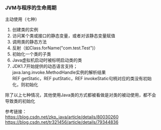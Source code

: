 ### JVM与程序的生命周期
主动使用（七种）  
1. 创建类的实例  
2. 访问某个类或接口的静态变量，或者对该静态变量赋值  
3. 调用类的静态方法  
4. 反射（如Class.forName("com.test.Test")）  
5. 初始化一个类的子类  
6. Java虚拟机启动时被标明启动类的类  
7. JDK1.7开始提供的动态语言支持；  
java.lang.invoke.MethodHandle实例的解析结果  
REF getStatic，REF putStatic，REF invokeStatic句柄对应的类没有初始化，则初始化  

除了以上七种情况，其他使用Java类的方式都被看做是对类的被动使用，都不会导致类的初始化  

参考链接：  
https://blog.csdn.net/zkp_java/article/details/80030260  
https://blog.csdn.net/tr321456/article/details/79344836